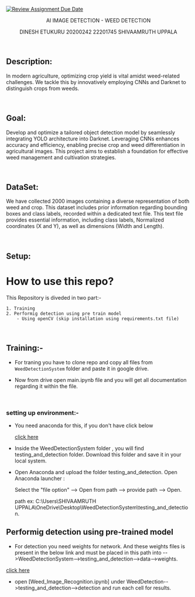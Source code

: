 [![Review Assignment Due Date](https://classroom.github.com/assets/deadline-readme-button-24ddc0f5d75046c5622901739e7c5dd533143b0c8e959d652212380cedb1ea36.svg)](https://classroom.github.com/a/foXtNvtG)


<p align="center"> AI IMAGE DETECTION - WEED DETECTION </p>
<p align="center"> DINESH ETUKURU 20200242 22201745 SHIVAAMRUTH UPPALA </p>

<br>

## Description:

In modern agriculture, optimizing crop yield is vital amidst weed-related challenges. We tackle this by innovatively employing CNNs and Darknet to distinguish crops from weeds. 

<br>



## Goal:

Develop and optimize a tailored object detection model by seamlessly integrating YOLO architecture into Darknet. Leveraging CNNs enhances accuracy and efficiency, enabling precise crop and weed differentiation in agricultural images. This project aims to establish a foundation for effective weed management and cultivation strategies.

<br>


## DataSet:

We have collected 2000 images containing a diverse representation of both weed and crop. This dataset includes prior information regarding bounding boxes and  class labels,  recorded within a dedicated text file. This text file provides essential information, including class labels, Normalized coordinates (X and Y), as well as dimensions (Width and Length).


<br>


## Setup:


  # How to use this repo?

  This Repository is diveded in two part:-

    1. Training 
    2. Performig detection using pre train model
        - Using openCV (skip installation using requirements.txt file)

<br>
 
## Training:-
 
 * For traning you have to clone repo and copy all files from `WeedDetectionSystem` folder and paste it in google drive.

 * Now from drive open main.ipynb file and you will get all documentation regarding it within the file.


<br>

### setting up environment:-

 * You need anaconda for this, if you don't have click below 

   [click here](https://www.anaconda.com/blog/anaconda-individual-edition-2021-11)

 * Inside the WeedDetectionSystem folder , you will find testing_and_detection folder. Download this folder and save it in your local system. 

 * Open Anaconda and upload the folder  testing_and_detection.
   Open Anaconda launcher : 

   Select the "file option" --> Open from path --> provide path --> Open. 

   path ex: C:\Users\SHIVAAMRUTH UPPALA\OneDrive\Desktop\WeedDetectionSystem\testing_and_detection.


## Performig detection using pre-trained model

  
  * For detection you need weights for network. And these weights files is present in the below link and must be placed in this path into -->WeedDetectionSystem-->testing_and_detection-->data-->weights. 

 [click here](https://drive.google.com/open?id=1-Aam2D-fqnwecbeHwa4rtzxtNjwcDkP6)

  * open [Weed_Image_Recognition.ipynb] under WeedDetection-->testing_and_detection-->detection and run each cell for results. 



